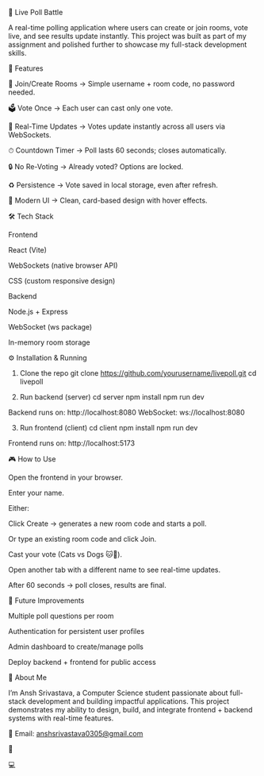 🎉 Live Poll Battle

A real-time polling application where users can create or join rooms, vote live, and see results update instantly.
This project was built as part of my assignment and polished further to showcase my full-stack development skills.


🚀 Features

🔑 Join/Create Rooms → Simple username + room code, no password needed.

🗳 Vote Once → Each user can cast only one vote.

📡 Real-Time Updates → Votes update instantly across all users via WebSockets.

⏱ Countdown Timer → Poll lasts 60 seconds; closes automatically.

🔒 No Re-Voting → Already voted? Options are locked.

♻️ Persistence → Vote saved in local storage, even after refresh.

🎨 Modern UI → Clean, card-based design with hover effects.



🛠 Tech Stack

Frontend

React (Vite)

WebSockets (native browser API)

CSS (custom responsive design)

Backend

Node.js + Express

WebSocket (ws package)

In-memory room storage


⚙️ Installation & Running
1. Clone the repo
git clone https://github.com/yourusername/livepoll.git
cd livepoll

2. Run backend (server)
cd server
npm install
npm run dev


Backend runs on: http://localhost:8080
WebSocket: ws://localhost:8080

3. Run frontend (client)
cd client
npm install
npm run dev


Frontend runs on: http://localhost:5173



🎮 How to Use

Open the frontend in your browser.

Enter your name.

Either:

Click Create → generates a new room code and starts a poll.

Or type an existing room code and click Join.

Cast your vote (Cats vs Dogs 🐱🐶).

Open another tab with a different name to see real-time updates.

After 60 seconds → poll closes, results are final.



🌟 Future Improvements

Multiple poll questions per room

Authentication for persistent user profiles

Admin dashboard to create/manage polls

Deploy backend + frontend for public access


🙋 About Me

I’m Ansh Srivastava, a Computer Science student passionate about full-stack development and building impactful applications.
This project demonstrates my ability to design, build, and integrate frontend + backend systems with real-time features.

📧 Email: anshsrivastava0305@gmail.com

💼 

💻 